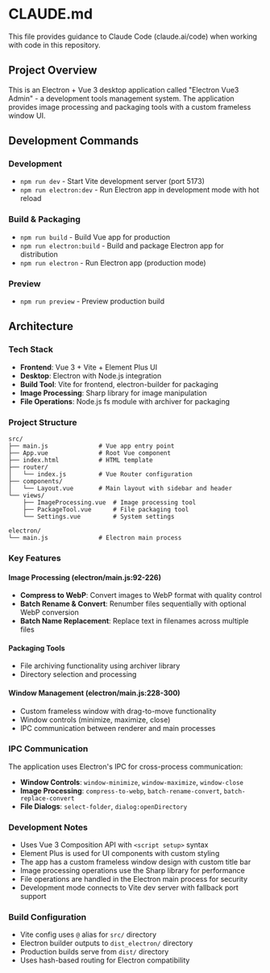 # CLAUDE.md

This file provides guidance to Claude Code (claude.ai/code) when working with code in this repository.

## Project Overview

This is an Electron + Vue 3 desktop application called "Electron Vue3 Admin" - a development tools management system. The application provides image processing and packaging tools with a custom frameless window UI.

## Development Commands

### Development
- `npm run dev` - Start Vite development server (port 5173)
- `npm run electron:dev` - Run Electron app in development mode with hot reload

### Build & Packaging
- `npm run build` - Build Vue app for production
- `npm run electron:build` - Build and package Electron app for distribution
- `npm run electron` - Run Electron app (production mode)

### Preview
- `npm run preview` - Preview production build

## Architecture

### Tech Stack
- **Frontend**: Vue 3 + Vite + Element Plus UI
- **Desktop**: Electron with Node.js integration
- **Build Tool**: Vite for frontend, electron-builder for packaging
- **Image Processing**: Sharp library for image manipulation
- **File Operations**: Node.js fs module with archiver for packaging

### Project Structure

```
src/
├── main.js              # Vue app entry point
├── App.vue              # Root Vue component
├── index.html           # HTML template
├── router/
│   └── index.js         # Vue Router configuration
├── components/
│   └── Layout.vue       # Main layout with sidebar and header
└── views/
    ├── ImageProcessing.vue  # Image processing tool
    ├── PackageTool.vue      # File packaging tool
    └── Settings.vue         # System settings

electron/
└── main.js              # Electron main process
```

### Key Features

#### Image Processing (electron/main.js:92-226)
- **Compress to WebP**: Convert images to WebP format with quality control
- **Batch Rename & Convert**: Renumber files sequentially with optional WebP conversion
- **Batch Name Replacement**: Replace text in filenames across multiple files

#### Packaging Tools
- File archiving functionality using archiver library
- Directory selection and processing

#### Window Management (electron/main.js:228-300)
- Custom frameless window with drag-to-move functionality
- Window controls (minimize, maximize, close)
- IPC communication between renderer and main processes

### IPC Communication

The application uses Electron's IPC for cross-process communication:

- **Window Controls**: `window-minimize`, `window-maximize`, `window-close`
- **Image Processing**: `compress-to-webp`, `batch-rename-convert`, `batch-replace-convert`
- **File Dialogs**: `select-folder`, `dialog:openDirectory`

### Development Notes

- Uses Vue 3 Composition API with `<script setup>` syntax
- Element Plus is used for UI components with custom styling
- The app has a custom frameless window design with custom title bar
- Image processing operations use the Sharp library for performance
- File operations are handled in the Electron main process for security
- Development mode connects to Vite dev server with fallback port support

### Build Configuration

- Vite config uses `@` alias for `src/` directory
- Electron builder outputs to `dist_electron/` directory
- Production builds serve from `dist/` directory
- Uses hash-based routing for Electron compatibility